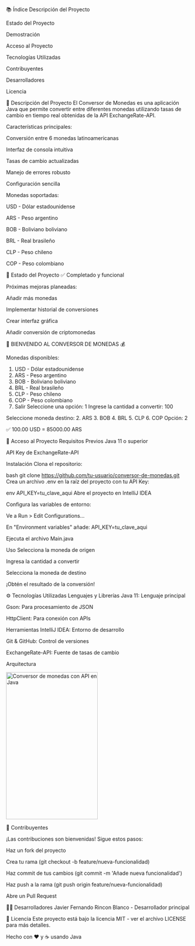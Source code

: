 
📚 Índice
Descripción del Proyecto

Estado del Proyecto

Demostración

Acceso al Proyecto

Tecnologías Utilizadas

Contribuyentes

Desarrolladores

Licencia

🧾 Descripción del Proyecto
El Conversor de Monedas es una aplicación Java que permite convertir entre diferentes monedas utilizando tasas de cambio en tiempo real obtenidas de la API ExchangeRate-API.

Características principales:

Conversión entre 6 monedas latinoamericanas

Interfaz de consola intuitiva

Tasas de cambio actualizadas

Manejo de errores robusto

Configuración sencilla

Monedas soportadas:

USD - Dólar estadounidense

ARS - Peso argentino

BOB - Boliviano boliviano

BRL - Real brasileño

CLP - Peso chileno

COP - Peso colombiano

🚧 Estado del Proyecto
✅ Completado y funcional

Próximas mejoras planeadas:

Añadir más monedas

Implementar historial de conversiones

Crear interfaz gráfica

Añadir conversión de criptomonedas

💱 BIENVENIDO AL CONVERSOR DE MONEDAS 💰

Monedas disponibles:
1. USD - Dólar estadounidense
2. ARS - Peso argentino
3. BOB - Boliviano boliviano
4. BRL - Real brasileño
5. CLP - Peso chileno
6. COP - Peso colombiano
7. Salir
Seleccione una opción: 1
Ingrese la cantidad a convertir: 100

Seleccione moneda destino:
2. ARS
3. BOB
4. BRL
5. CLP
6. COP
Opción: 2

✅ 100.00 USD = 85000.00 ARS

🔧 Acceso al Proyecto
Requisitos Previos
Java 11 o superior

API Key de ExchangeRate-API

Instalación
Clona el repositorio:

bash
git clone https://github.com/tu-usuario/conversor-de-monedas.git
Crea un archivo .env en la raíz del proyecto con tu API Key:

env
API_KEY=tu_clave_aqui
Abre el proyecto en IntelliJ IDEA

Configura las variables de entorno:

Ve a Run > Edit Configurations...

En "Environment variables" añade: API_KEY=tu_clave_aqui

Ejecuta el archivo Main.java

Uso
Selecciona la moneda de origen

Ingresa la cantidad a convertir

Selecciona la moneda de destino

¡Obtén el resultado de la conversión!

⚙️ Tecnologías Utilizadas
Lenguajes y Librerías
Java 11: Lenguaje principal

Gson: Para procesamiento de JSON

HttpClient: Para conexión con APIs

Herramientas
IntelliJ IDEA: Entorno de desarrollo

Git & GitHub: Control de versiones

ExchangeRate-API: Fuente de tasas de cambio

Arquitectura

<img width="250" height="400" alt="Conversor de monedas con API en Java" src="https://github.com/user-attachments/assets/9f91ee75-0d0f-4575-a9e2-0e421d6dc196" />

👥 Contribuyentes

¡Las contribuciones son bienvenidas! Sigue estos pasos:

Haz un fork del proyecto

Crea tu rama (git checkout -b feature/nueva-funcionalidad)

Haz commit de tus cambios (git commit -m 'Añade nueva funcionalidad')

Haz push a la rama (git push origin feature/nueva-funcionalidad)

Abre un Pull Request

👨‍💻 Desarrolladores
Javier Fernando Rincon Blanco - Desarrollador principal

📜 Licencia
Este proyecto está bajo la licencia MIT - ver el archivo LICENSE para más detalles.

Hecho con ❤️ y ☕ usando Java
